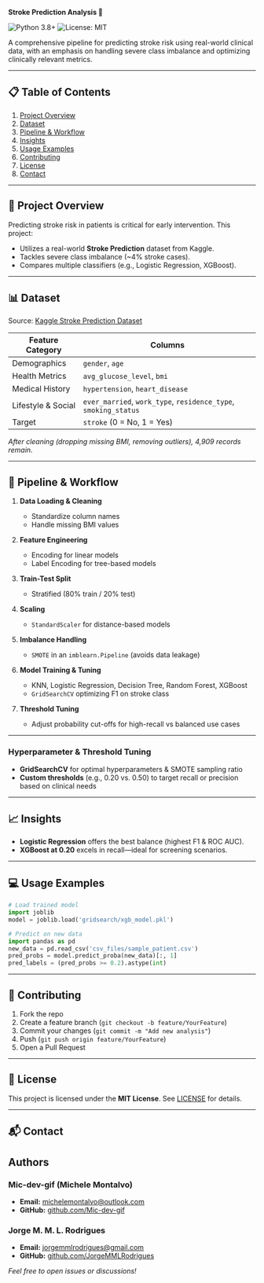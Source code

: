 **Stroke Prediction Analysis 🚨**

![Python 3.8+](https://img.shields.io/badge/python-3.8%2B-blue.svg) ![License: MIT](https://img.shields.io/badge/License-MIT-green.svg)

A comprehensive pipeline for predicting stroke risk using real-world clinical data, with an emphasis on handling severe class imbalance and optimizing clinically relevant metrics.

---

## 📋 Table of Contents

1. [Project Overview](#project-overview)
2. [Dataset](#dataset)
3. [Pipeline & Workflow](#pipeline--workflow)
4. [Insights](#Insights)
5. [Usage Examples](#usage-examples)
6. [Contributing](#contributing)
7. [License](#license)
8. [Contact](#contact)

---

## 📌 Project Overview

Predicting stroke risk in patients is critical for early intervention. This project:

* Utilizes a real-world **Stroke Prediction** dataset from Kaggle.
* Tackles severe class imbalance (\~4% stroke cases).
* Compares multiple classifiers (e.g., Logistic Regression, XGBoost).

---

## 📊 Dataset

Source: [Kaggle Stroke Prediction Dataset](https://www.kaggle.com/datasets/fedesoriano/stroke-prediction-dataset)

| Feature Category   | Columns                                                         |
| ------------------ | --------------------------------------------------------------- |
| Demographics       | `gender`, `age`                                                 |
| Health Metrics     | `avg_glucose_level`, `bmi`                                      |
| Medical History    | `hypertension`, `heart_disease`                                 |
| Lifestyle & Social | `ever_married`, `work_type`, `residence_type`, `smoking_status` |
| Target             | `stroke` (0 = No, 1 = Yes)                                      |

*After cleaning (dropping missing BMI, removing outliers), 4,909 records remain.*

---

## 🔄 Pipeline & Workflow

1. **Data Loading & Cleaning**

   * Standardize column names
   * Handle missing BMI values
2. **Feature Engineering**

   * Encoding for linear models
   * Label Encoding for tree-based models
3. **Train-Test Split**

   * Stratified (80% train / 20% test)
4. **Scaling**

   * `StandardScaler` for distance-based models
5. **Imbalance Handling**

   * `SMOTE` in an `imblearn.Pipeline` (avoids data leakage)
6. **Model Training & Tuning**

   * KNN, Logistic Regression, Decision Tree, Random Forest, XGBoost
   * `GridSearchCV` optimizing F1 on stroke class
7. **Threshold Tuning**

   * Adjust probability cut-offs for high-recall vs balanced use cases

---

### Hyperparameter & Threshold Tuning

* **GridSearchCV** for optimal hyperparameters & SMOTE sampling ratio
* **Custom thresholds** (e.g., 0.20 vs. 0.50) to target recall or precision based on clinical needs

---

## 📈 Insights

* **Logistic Regression** offers the best balance (highest F1 & ROC AUC).
* **XGBoost at 0.20** excels in recall—ideal for screening scenarios.

---

## 💻 Usage Examples

```python
# Load trained model
import joblib
model = joblib.load('gridsearch/xgb_model.pkl')

# Predict on new data
import pandas as pd
new_data = pd.read_csv('csv_files/sample_patient.csv')
pred_probs = model.predict_proba(new_data)[:, 1]
pred_labels = (pred_probs >= 0.2).astype(int)
```

---

## 🤝 Contributing

1. Fork the repo
2. Create a feature branch (`git checkout -b feature/YourFeature`)
3. Commit your changes (`git commit -m "Add new analysis"`)
4. Push (`git push origin feature/YourFeature`)
5. Open a Pull Request

---

## 📄 License

This project is licensed under the **MIT License**. See [LICENSE](LICENSE) for details.

---

## 📬 Contact

## Authors

### Mic-dev-gif (Michele Montalvo)  
- **Email:** [michelemontalvo@outlook.com](mailto:michelemontalvo@outlook.com)  
- **GitHub:** [github.com/Mic-dev-gif](https://github.com/Mic-dev-gif)

### Jorge M. M. L. Rodrigues  
- **Email:** [jorgemmlrodrigues@gmail.com](mailto:jorgemmlrodrigues@gmail.com)  
- **GitHub:** [github.com/JorgeMMLRodrigues](https://github.com/JorgeMMLRodrigues)

*Feel free to open issues or discussions!*
